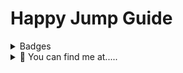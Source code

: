 # Happy Jump Guide 

<details>
  <summary>Badges</summary>
  <p align="center">
    <img src="https://api.netlify.com/api/v1/badges/97101fdf-0136-4b5f-800a-d9ef7339c034/deploy-status" alt="Netlify Status">
    <br>
  </p>
</details>

<details>
  <summary>👀 You can find me at.....</summary>
  <p align="center">
    Torn City<br>
    <a href="https://www.torn.com/2184575"><img src="https://www.torn.com/signature.php?id=3&user=2184575" alt="Torn City Signature"></a>
    <br><br>
    On Discord<br>
    <img src="https://dcbadge.vercel.app/api/shield/459644548541448212?style=flat?logoColor=presence" alt="Phillip_J_Fry">
    <br>or in<br>
    <img src="https://img.shields.io/discord/1075820592034500718?label=TC-ESSENTIALS&style=flat">
    <br>
  </p>
</details>
